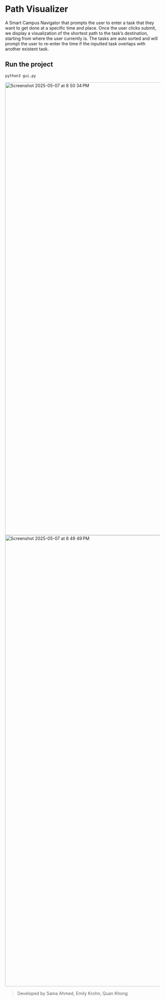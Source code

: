 # Path Visualizer
A Smart Campus Navigator that prompts the user to enter a task that they want to get done at a specific time and place. Once the user clicks submit, we display a visualization of the shortest path to the task’s destination, starting from where the user currently is. The tasks are auto sorted and will prompt the user to re-enter the time if the inputted task overlaps with another existent task.

## Run the project
``
python3 gui.py
``


<img width="1470" alt="Screenshot 2025-05-07 at 8 50 34 PM" src="https://github.com/user-attachments/assets/821fd3a6-c62e-4823-b3fc-428579961d3d" />
<img width="1465" alt="Screenshot 2025-05-07 at 8 49 49 PM" src="https://github.com/user-attachments/assets/de7616c8-9d8b-4a89-8f82-f80b78eb7fc0" />


> Developed by Sama Ahmed, Emily Krohn, Quan Khong

